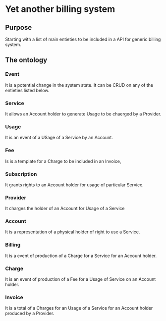 # Yet another billing system

## Purpose

Starting with a list of main entieties to be included in a API for generic
billing system.

## The ontology

### Event

It is a potential change in the system state. It can be CRUD on any of the entieties
listed below.

### Service

It allows an Account holder to generate Usage to be chaerged by a Provider.

### Usage

It is an event of a USage of a Service by an Account.

### Fee

Is is a template for a Charge to be included in an Invoice,

### Subscription

It grants rights to an Account holder for usage of particular Service.

### Provider

It charges the holder of an Account for Usage of a Service

### Account

It is a representation of a physical holder of right to use a Service.

### Billing

It is a event of production of a Charge for a Service for an Account holder.

### Charge

It is an event of production of a Fee for a Usage of Service on an Account holder.

### Invoice

It is a total of a Charges for an Usage of a Service for an Account holder produced by a Provider.
